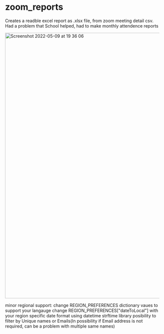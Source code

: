 # zoom_reports
Creates a readble excel report as .xlsx file, from zoom meeting detail csv.
Had a problem that School helped, had to make monthly attendence reports

<img width="865" alt="Screenshot 2022-05-09 at 19 36 06" src="https://user-images.githubusercontent.com/80170874/167456371-88dad3e6-7ce2-4307-a445-fcd97fe258f1.png">

minor regional support:
    change REGION_PREFERENCES dictionary vaues to support your langauge
    change REGION_PREFERENCES["dateToLocal"] with your region specific date format using datetime strftime library
    posibility to filter by Unique names or Emails(In possibility if Email address is not required, can be a problem with multiple same names)
